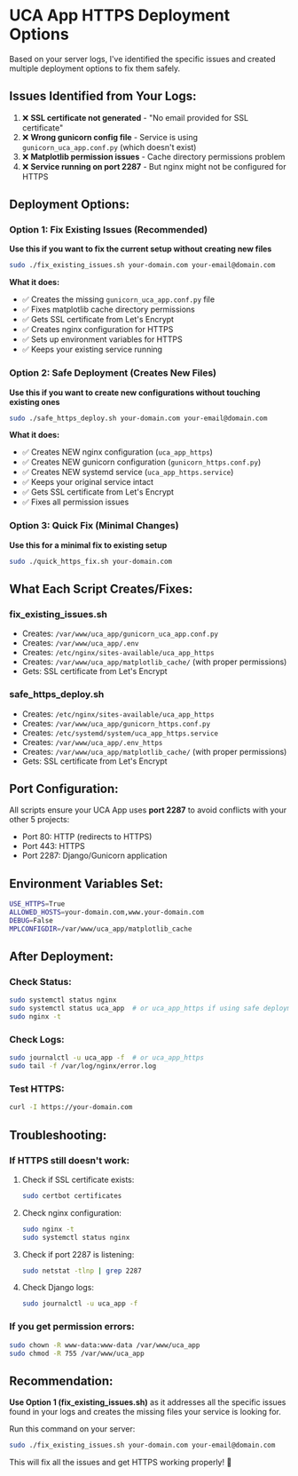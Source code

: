 # UCA App HTTPS Deployment Options

Based on your server logs, I've identified the specific issues and created multiple deployment options to fix them safely.

## Issues Identified from Your Logs:

1. ❌ **SSL certificate not generated** - "No email provided for SSL certificate"
2. ❌ **Wrong gunicorn config file** - Service is using `gunicorn_uca_app.conf.py` (which doesn't exist)
3. ❌ **Matplotlib permission issues** - Cache directory permissions problem
4. ❌ **Service running on port 2287** - But nginx might not be configured for HTTPS

## Deployment Options:

### Option 1: Fix Existing Issues (Recommended)
**Use this if you want to fix the current setup without creating new files**

```bash
sudo ./fix_existing_issues.sh your-domain.com your-email@domain.com
```

**What it does:**
- ✅ Creates the missing `gunicorn_uca_app.conf.py` file
- ✅ Fixes matplotlib cache directory permissions
- ✅ Gets SSL certificate from Let's Encrypt
- ✅ Creates nginx configuration for HTTPS
- ✅ Sets up environment variables for HTTPS
- ✅ Keeps your existing service running

### Option 2: Safe Deployment (Creates New Files)
**Use this if you want to create new configurations without touching existing ones**

```bash
sudo ./safe_https_deploy.sh your-domain.com your-email@domain.com
```

**What it does:**
- ✅ Creates NEW nginx configuration (`uca_app_https`)
- ✅ Creates NEW gunicorn configuration (`gunicorn_https.conf.py`)
- ✅ Creates NEW systemd service (`uca_app_https.service`)
- ✅ Keeps your original service intact
- ✅ Gets SSL certificate from Let's Encrypt
- ✅ Fixes all permission issues

### Option 3: Quick Fix (Minimal Changes)
**Use this for a minimal fix to existing setup**

```bash
sudo ./quick_https_fix.sh your-domain.com
```

## What Each Script Creates/Fixes:

### fix_existing_issues.sh
- Creates: `/var/www/uca_app/gunicorn_uca_app.conf.py`
- Creates: `/var/www/uca_app/.env`
- Creates: `/etc/nginx/sites-available/uca_app_https`
- Creates: `/var/www/uca_app/matplotlib_cache/` (with proper permissions)
- Gets: SSL certificate from Let's Encrypt

### safe_https_deploy.sh
- Creates: `/etc/nginx/sites-available/uca_app_https`
- Creates: `/var/www/uca_app/gunicorn_https.conf.py`
- Creates: `/etc/systemd/system/uca_app_https.service`
- Creates: `/var/www/uca_app/.env_https`
- Creates: `/var/www/uca_app/matplotlib_cache/` (with proper permissions)
- Gets: SSL certificate from Let's Encrypt

## Port Configuration:

All scripts ensure your UCA App uses **port 2287** to avoid conflicts with your other 5 projects:
- Port 80: HTTP (redirects to HTTPS)
- Port 443: HTTPS
- Port 2287: Django/Gunicorn application

## Environment Variables Set:

```bash
USE_HTTPS=True
ALLOWED_HOSTS=your-domain.com,www.your-domain.com
DEBUG=False
MPLCONFIGDIR=/var/www/uca_app/matplotlib_cache
```

## After Deployment:

### Check Status:
```bash
sudo systemctl status nginx
sudo systemctl status uca_app  # or uca_app_https if using safe deployment
sudo nginx -t
```

### Check Logs:
```bash
sudo journalctl -u uca_app -f  # or uca_app_https
sudo tail -f /var/log/nginx/error.log
```

### Test HTTPS:
```bash
curl -I https://your-domain.com
```

## Troubleshooting:

### If HTTPS still doesn't work:
1. Check if SSL certificate exists:
   ```bash
   sudo certbot certificates
   ```

2. Check nginx configuration:
   ```bash
   sudo nginx -t
   sudo systemctl status nginx
   ```

3. Check if port 2287 is listening:
   ```bash
   sudo netstat -tlnp | grep 2287
   ```

4. Check Django logs:
   ```bash
   sudo journalctl -u uca_app -f
   ```

### If you get permission errors:
```bash
sudo chown -R www-data:www-data /var/www/uca_app
sudo chmod -R 755 /var/www/uca_app
```

## Recommendation:

**Use Option 1 (fix_existing_issues.sh)** as it addresses all the specific issues found in your logs and creates the missing files your service is looking for.

Run this command on your server:
```bash
sudo ./fix_existing_issues.sh your-domain.com your-email@domain.com
```

This will fix all the issues and get HTTPS working properly! 🚀
